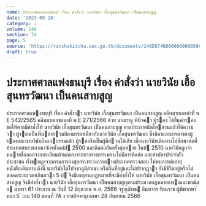```yaml
---
name: ประกาศศาลแพ่งธนบุรี เรื่อง คำสั่งว่า นายวินัย เอื้อสุนทรวัฒนา เป็นคนสาบสูญ
date: '2023-09-28'
category: ง
volume: 140
section: 74
page: 5
source: 'https://ratchakitcha.soc.go.th/documents/140D074N0000000000500.pdf'
draft: true
---
```


# ประกาศศาลแพ่งธนบุรี เรื่อง คำสั่งว่า นายวินัย เอื้อสุนทรวัฒนา เป็นคนสาบสูญ

ประกาศศาลแพงธนบุรี เรื่อง คําสั่งวา นายวินัย เอื้อสุนทรวัฒนา เป็นคนสาบสูญ คดีหมายเลขดําที่ พ E 542/2565 คดีหมายเลขแดงที่ พ E 271/2566 ด้วย นางเรณู พินิจคา ผู้รอง ได้ยื่นคํารองขอให้ศาลมีคําสั่งให้ นายวินัย เอื้อสุนทรวัฒนา เป็นคนสาบสูญ ศาลประกาศนัดไตสวนแล้วได้ความวา ผู้รองเป็นพี่นองรวมบิดามารดาเดียวกับนายวินัย เอื้อสุนทรวัฒนา ซึ่งบิดาและมารดาของผู้รองและนายวินัยถึงแกกรรมแล้ว ผู้รองจึงเป็นผู้มีสวนได้เสีย เมื่อนายวินัยเดินทางไปศึกษาต่อที่ประเทศสหราชอาณาจักรตั้งแต่ป 2500 และติดต่อกันครั้งสุดทาย ในป 2510 นายวินัยถูกจําหนายชื่อออกจากทะเบียนบ้านกลางจากทางราชการเพราะไม่มีการติดต่อ และทําบัตรประจําตัวประชาชน ทั้งขอมูลจากกรมการกงสุลกระทรวงการตางประเทศตรวจสอบ ไม่พบการต่ออายุหนังสือเดินทาง ดังนี้ นายวินัยได้ไปจากภูมิลําเนา หรือถิ่นที่อยู่และไม่ปรากฏวา ยังมีชีวิตอยู่หรือไม่ ตลอดระยะเวลาเกินกวา 5 ป จึงมีเหตุตามกฎหมายที่จะมีคําสั่งให้ นายวินัย เอื้อสุนทรวัฒนา เป็นคนสาบสูญ จึงมีคําสั่งวา นายวินัย เอื้อสุนทรวัฒนา เป็นคนสาบสูญตามประมวลกฎหมายแพงและพาณิชย มาตรา 61 ประกาศ ณ วันที่ 12 มิถุนายน พ.ศ. 2566 จรูญลัขณ อินทจาร รัตนราช ผู้พิพากษา ้ หนา 5 ่ เลม 140 ตอนที่ 74 ง ราชกิจจานุเบกษา 28 กันยายน 2566
